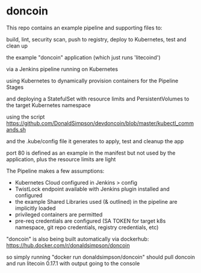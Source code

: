 # doncoin

This repo contains an example pipeline and supporting files to:

build, lint, security scan, push to registry, deploy to Kubernetes, test and clean up

the example "doncoin" application (which just runs 'litecoind')

via a Jenkins pipeline running on Kubernetes

using Kubernetes to dynamically provision containers for the Pipeline Stages

and deploying a StatefulSet with resource limits and PersistentVolumes to the target Kubernetes namespace

using the script https://github.com/DonaldSimpson/devdoncoin/blob/master/kubectl_commands.sh

and the .kube/config file it generates to apply, test and cleanup the app

port 80 is defined as an example in the manifest but not used by the application, plus the resource limits are light


The Pipeline makes a few assumptions:

- Kubernetes Cloud configured in Jenkins > config
- TwistLock endpoint available with Jenkins plugin installed and configured
- the example Shared Libraries used (& outlined) in the pipeline are implicitly loaded
- privileged containers are permitted
- pre-req credentials are configured (SA TOKEN for target k8s namespace, git repo credentials, registry credentials, etc)

"doncoin" is also being built automatically via dockerhub: https://hub.docker.com/r/donaldsimpson/doncoin

so simply running "docker run donaldsimpson/doncoin" should pull doncoin and run litecoin 0.17.1 with output going to the console

